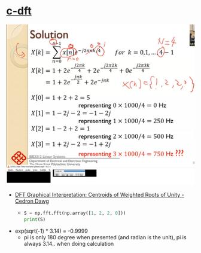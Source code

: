 [c-dft](https://dirkarnez.github.io/c-dft/)
===========================================
![](./images/Untitled.jpg)
- [DFT Graphical Interpretation: Centroids of Weighted Roots of Unity - Cedron Dawg](https://www.dsprelated.com/showarticle/768.php)
  - ```python
    S = np.fft.fft(np.array([1, 2, 2, 0]))        
    print(S)
    ```
- exp(sqrt(-1) * 3.14) = -0.9999
  - pi is only 180 degree when presented (and radian is the unit), pi is always 3.14.. when doing calculation
